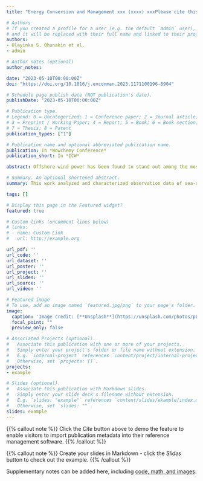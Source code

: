 ```yaml
---
title: "Energy Conversion and Management xxx (xxxx) xxxPlease cite this article as: Olayinka S. Ohunakin et al.,Energy Conversion and Management, https://doi.org/10.1016/j.enconman.2023.1171100196-8904/© 2023 Elsevier Ltd. All rights reserved.Techno-economic assessment of offshore wind energy potential at selected sites in the Gulf of Guinea"

# Authors
# If you created a profile for a user (e.g. the default `admin` user), write the username (folder name) here 
# and it will be replaced with their full name and linked to their profile.
authors:
- Olayinka S. Ohunakin et al.
- admin

# Author notes (optional)
author_notes:

date: "2023-05-10T00:00:00Z"
doi: "https://doi.org/10.1016/j.enconman.2023.1171100196-8904"

# Schedule page publish date (NOT publication's date).
publishDate: "2023-05-10T00:00:00Z"

# Publication type.
# Legend: 0 = Uncategorized; 1 = Conference paper; 2 = Journal article;
# 3 = Preprint / Working Paper; 4 = Report; 5 = Book; 6 = Book section;
# 7 = Thesis; 8 = Patent
publication_types: ["1"]

# Publication name and optional abbreviated publication name.
publication: In *Wowchemy Conference*
publication_short: In *ICW*

abstract: Offshore wind power has been found to stand out among the most dynamic renewable energy technologies. With its long coastal line, Nigeria has an overwhelming advantage in developing marine energy resources to relieve the power crisis effectively. This work analyzed and characterized observation data of sea-surface wind speed and direction at 30-minute intervals between 1979 and 2015 at five synoptic offshore stations in the Gulf of Guinea. The seasonal variations in hourly surface wind speed and directions as well as the Weibull distribution of wind speed and wind power at 100 m hub height were examined. The wind shears, capacity factors, and accumulated energy outputs for seven offshore wind turbine types were determined for the selected locations. In addition, the economic analysis of the selected offshore turbines using levelized cost of energy was carried out, while sensitivity analysis of the total levelized cost of energy to key input parameters was further determined. The results revealed large spatial and temporal variations in wind speed and wind power in the Gulf of Guinea. The most viable offshore site for wind energy exploitation was Agbami (the deepest offshore site), while Bonny (the shallow coastal site) had the least. The findings established very good fits (having mean bias (between −0.08 ms−1 and −2.44 ms−1), percentage bias (between −0.47% and −13.98%), correlation coefficients (between 0.97 and 0.98), Chi-square (between 0.2 and 1.2), and root mean square error (between 1.2 ms−1 and 3.1 ms−1)) between Weibull distribution and the actual wind data. The wind turbines with the highest and the lowest wind power densities, capacity factors, and power outputs across the seasons and sites were V236-15.0 MW and Siemens SWT113, respectively. The levelized cost of energy was considered for the deep waters due to the moderately high-capacity factors. The highest values ranged between 101.48 and 137.12 USD/MWh at Sea Eagle with V236-15 MW and V117-4.2 MW, respectively, while the lowest ranged from 52.29 to 69.66 USD/MWh at Agbami with V236-15 MW and Siemens (SWT113), respectively. The exploitation of Nigeria’s offshore wind resources could also be dedicated to producing renewable hydrogen and can serve to meet the country’s ambitious targets set for carbon neutrality by 2060.

# Summary. An optional shortened abstract.
summary: This work analyzed and characterized observation data of sea-surface wind speed and direction at 30-minute intervals between 1979 and 2015 at five synoptic offshore stations in the Gulf of Guinea. The seasonal variations in hourly surface wind speed and directions as well as the Weibull distribution of wind speed and wind power at 100 m hub height were examined.

tags: []

# Display this page in the Featured widget?
featured: true

# Custom links (uncomment lines below)
# links:
# - name: Custom Link
#   url: http://example.org

url_pdf: ''
url_code: ''
url_dataset: ''
url_poster: ''
url_project: ''
url_slides: ''
url_source: ''
url_video: ''

# Featured image
# To use, add an image named `featured.jpg/png` to your page's folder. 
image:
  caption: 'Image credit: [**Unsplash**](https://unsplash.com/photos/pLCdAaMFLTE)'
  focal_point: ""
  preview_only: false

# Associated Projects (optional).
#   Associate this publication with one or more of your projects.
#   Simply enter your project's folder or file name without extension.
#   E.g. `internal-project` references `content/project/internal-project/index.md`.
#   Otherwise, set `projects: []`.
projects:
- example

# Slides (optional).
#   Associate this publication with Markdown slides.
#   Simply enter your slide deck's filename without extension.
#   E.g. `slides: "example"` references `content/slides/example/index.md`.
#   Otherwise, set `slides: ""`.
slides: example
---
```


{{% callout note %}}
Click the *Cite* button above to demo the feature to enable visitors to import publication metadata into their reference management software.
{{% /callout %}}

{{% callout note %}}
Create your slides in Markdown - click the *Slides* button to check out the example.
{{% /callout %}}

Supplementary notes can be added here, including [code, math, and images](https://wowchemy.com/docs/writing-markdown-latex/).
